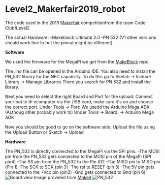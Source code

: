 # Level2_Makerfair2019_robot
The code used in the 2019 [Makerfair](https://luxembourg.makerfaire.com) competitionfrom the team Code Club/Level2

The actual Hardware:
-Makeblock Ultimate 2.0
-PN 532 (V1 other versions should work fine to but the pinout might be different)

**Software**

We used the firmware for the MegaPi we got from the [MakeBlock](https://github.com/Makeblock-official/Makeblock-Libraries/blob/master/examples/Firmware_for_MegaPi/Firmware_for_MegaPi.ino) repo.

The .ino file can be opened in the Arduino IDE.
You also need to install the PN_532 library for the NFC capability.
To do this go to Sketch -> Include Library -> Manage Libraries  There you search for PN 532 and install the library.

Next you need to select the right Board and Port for the upload.
Connect your bot to th ecomputer via the USB cord, make sure it's on and choose the correct port.
Under Tools -> Port: 
We usedd the Arduino Mega ADK (ALthoug other probably work to)
Under Tools -> Board: -> Arduino Mega ADK

Now you should be good to go on the software side.
Upload the file using the Upload Button or Sketch -> Upload

**Hardware**

The PN_532 is directly connected to the MegaPi via the SPI pins.
-The MOSI pin from the PN_532 gets connected to the MOSI pin of the MegaPi (SPI pin4)
-The SS pin from the PN_532 to the Pin A12
-The MISO pin to MISO pin (Pin 1)
-The SCK to SCK (pin 3)
-The rst to RESET (pin 5)
-The 5V pin gets connected to the +Vcc pin (pin2)
-Gnd gets connected to Gnd (pin 6)
![Board view](https://github.com/felixgasiaux/Level2_Makerfair2019_robot/blob/master/Images/MakeBlock-MegaPi-ports_make_it.png)
Image provided from [Makeit](https://www.makeit.lu)
![PN_532](https://github.com/felixgasiaux/Level2_Makerfair2019_robot/blob/master/Images/fritzing_schematic_TVQHEt1w6d.png)
